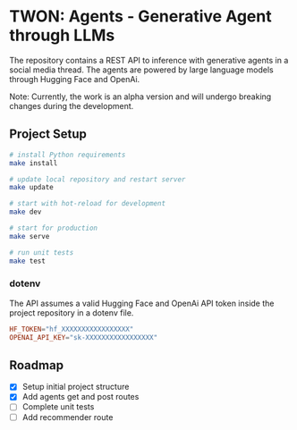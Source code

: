 # TWON: Agents - Generative Agent through LLMs

The repository contains a REST API to inference with generative agents in a social media thread. The agents are powered by large language models through Hugging Face and OpenAi.

Note: Currently, the work is an alpha version and will undergo breaking changes during the development.

## Project Setup

```sh
# install Python requirements
make install

# update local repository and restart server
make update

# start with hot-reload for development
make dev

# start for production
make serve

# run unit tests
make test
```

### dotenv

The API assumes a valid Hugging Face and OpenAi API token inside the project repository in a dotenv file.

```toml
HF_TOKEN="hf_XXXXXXXXXXXXXXXXX"
OPENAI_API_KEY="sk-XXXXXXXXXXXXXXXXX"
```

## Roadmap

- [x] Setup initial project structure
- [x] Add agents get and post routes
- [ ] Complete unit tests
- [ ] Add recommender route

